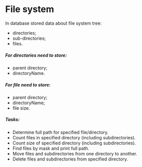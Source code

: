 # File system
In database stored data about file system tree:
- directories;
- sub-directories;
- files.

##### For directories need to store:
- parent directory;
- directoryName.

##### For file need to store:
- parent directory;
- directoryName;
- file size.

##### Tasks:
 - Determine full path for specified file/directory.
 - Count files in specified directory (including subdirectories).
 - Count size of specified directory (including subdirectories).
 - Find files by mask and print full path.
 - Move files and subdirectories from one directory to another.
 - Delete files and subdirectories from specified directory.